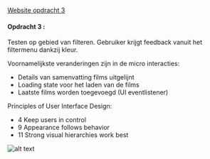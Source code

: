 [Website opdracht 3](https://stefanvanbrummelen.github.io/Frontend-for-Designers/Opdracht%203/v3/)


#### Opdracht 3 : 

Testen op gebied van filteren. Gebruiker krijgt feedback vanuit het filtermenu dankzij kleur.

Voornamelijkste veranderingen zijn in de micro interacties:

- Details van samenvatting films uitgelijnt
- Loading state voor het laden van de films
- Laatste films worden toegevoegd (UI eventlistener)

Principles of User Interface Design:
- 4 Keep users in control
- 9 Appearance follows behavior
- 11 Strong visual hierarchies work best


![alt text](https://stefanvanbrummelen.github.io/Frontend-for-Designers/Opdracht%203/v5/assets/images/article.png)
